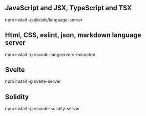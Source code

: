 ## JavaScript and JSX, TypeScript and TSX
npm install -g @vtsls/language-server

## Html, CSS, eslint, json, markdown language server
npm install -g vscode-langservers-extracted

## Svelte
npm install -g svelte-server

## Solidity
npm install -g vscode-solidity-server
